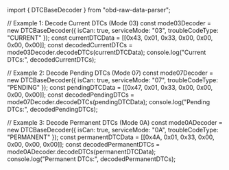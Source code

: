 import { DTCBaseDecoder } from "obd-raw-data-parser";

// Example 1: Decode Current DTCs (Mode 03)
const mode03Decoder = new DTCBaseDecoder({
  isCan: true,
  serviceMode: "03",
  troubleCodeType: "CURRENT"
});
const currentDTCData = [[0x43, 0x01, 0x33, 0x00, 0x00, 0x00, 0x00]];
const decodedCurrentDTCs = mode03Decoder.decodeDTCs(currentDTCData);
console.log("Current DTCs:", decodedCurrentDTCs);

// Example 2: Decode Pending DTCs (Mode 07)
const mode07Decoder = new DTCBaseDecoder({
  isCan: true,
  serviceMode: "07",
  troubleCodeType: "PENDING"
});
const pendingDTCData = [[0x47, 0x01, 0x33, 0x00, 0x00, 0x00, 0x00]];
const decodedPendingDTCs = mode07Decoder.decodeDTCs(pendingDTCData);
console.log("Pending DTCs:", decodedPendingDTCs);

// Example 3: Decode Permanent DTCs (Mode 0A)
const mode0ADecoder = new DTCBaseDecoder({
  isCan: true,
  serviceMode: "0A",
  troubleCodeType: "PERMANENT"
});
const permanentDTCData = [[0x4A, 0x01, 0x33, 0x00, 0x00, 0x00, 0x00]];
const decodedPermanentDTCs = mode0ADecoder.decodeDTCs(permanentDTCData);
console.log("Permanent DTCs:", decodedPermanentDTCs);

